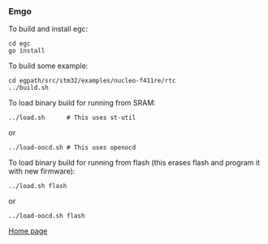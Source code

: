 ### Emgo

To build and install egc: 

    cd egc
    go install
  
To build some example:

    cd egpath/src/stm32/examples/nucleo-f411re/rtc
    ../build.sh

To load binary build for running from SRAM:

	../load.sh      # This uses st-util

or

	../load-oocd.sh # This uses openocd

To load binary build for running from flash (this erases flash and program it with new firmware):

	../load.sh flash

or

	../load-oocd.sh flash


[Home page](https://sites.google.com/site/embeddedgo/)
